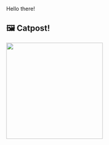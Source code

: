 Hello there!



## 🖼️ Catpost!

<sub>
    <img src="https://cdn2.thecatapi.com/images/MTY2MTMzMQ.jpg" height="256">
</sub>

